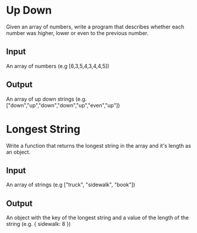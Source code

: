 # Up Down

Given an array of numbers, write a program that describes whether each number was higher, lower or even to the previous number.

## Input

An array of numbers (e.g [6,3,5,4,3,4,4,5])

## Output

An array of up down strings (e.g. ["down","up","down","down","up","even","up"])

# Longest String

Write a function that returns the longest string in the array and it's length as an object.

## Input

An array of strings (e.g ["truck", "sidewalk", "book"])

## Output

An object with the key of the longest string and a value of the length of the string (e.g. { sidewalk: 8 })
